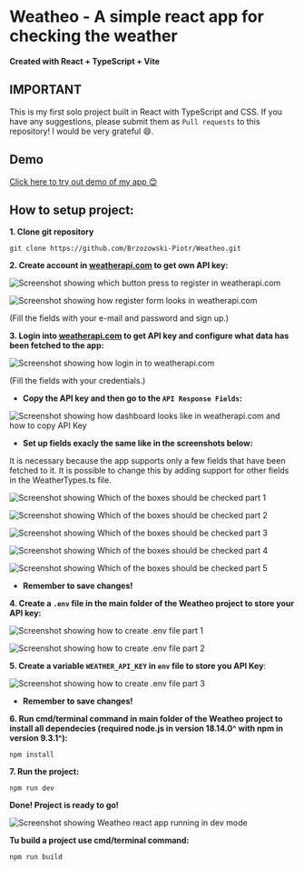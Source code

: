 # Weatheo - A simple react app for checking the weather

**Created with React + TypeScript + Vite**

## IMPORTANT

This is my first solo project built in React with TypeScript and CSS. If you have any suggestions, please submit them as `Pull requests` to this repository! I would be very grateful 😄.

## Demo

[Click here to try out demo of my app 😊](https://jocular-khapse-e08177.netlify.app/)

## How to setup project:

**1. Clone git repository**

```
git clone https://github.com/Brzozowski-Piotr/Weatheo.git
```

**2. Create account in [weatherapi.com](https://www.weatherapi.com/) to get own API key:**

![Screenshot showing which button press to register in weatherapi.com](https://i.postimg.cc/N0kGnsKV/1.png)

![Screenshot showing how register form looks in weatherapi.com](https://i.postimg.cc/tJYX7FBQ/2.png)

(Fill the fields with your e-mail and password and sign up.)

**3. Login into [weatherapi.com](https://www.weatherapi.com/) to get API key and configure what data has been fetched to the app:**

![Screenshot showing how login in to weatherapi.com](https://i.postimg.cc/zBdzJxSF/3.png)

(Fill the fields with your credentials.)

- **Copy the API key and then go to the `API Response Fields`:**

![Screenshot showing how dashboard looks like in weatherapi.com and how to copy API Key](https://i.postimg.cc/KzccS6LY/4.png)

- **Set up fields exacly the same like in the screenshots below:**

It is necessary because the app supports only a few fields that have been fetched to it. It is possible to change this by adding support for other fields in the WeatherTypes.ts file.

![Screenshot showing Which of the boxes should be checked part 1](https://i.postimg.cc/Xqmn5XPZ/5.png)

![Screenshot showing Which of the boxes should be checked part 2](https://i.postimg.cc/DfMvHYz2/6.png)

![Screenshot showing Which of the boxes should be checked part 3](https://i.postimg.cc/3J08TCy2/7.png)

![Screenshot showing Which of the boxes should be checked part 4](https://i.postimg.cc/Sx0yN283/8.png)

![Screenshot showing Which of the boxes should be checked part 5](https://i.postimg.cc/x1K9kf3C/9.png)

- **Remember to save changes!**

**4. Create a `.env` file in the main folder of the Weatheo project to store your API key:**

![Screenshot showing how to create .env file part 1](https://i.postimg.cc/vmhMz0jw/10.png)

![Screenshot showing how to create .env file part 2](https://i.postimg.cc/g0mm8CgK/11.png)

**5. Create a variable `WEATHER_API_KEY` in `env` file to store you API Key**:

![Screenshot showing how to create .env file part 3](https://i.postimg.cc/0QNvHpRM/12.png)

- **Remember to save changes!**

**6. Run cmd/terminal command in main folder of the Weatheo project to install all dependecies (required node.js in version 18.14.0^ with npm in version 9.3.1^):**

```
npm install
```

**7. Run the project:**

```
npm run dev
```

**Done! Project is ready to go!**

![Screenshot showing Weatheo react app running in dev mode](https://i.postimg.cc/LX0Sdn2y/13.png)

**Tu build a project use cmd/terminal command:**

```
npm run build
```
